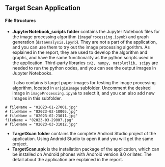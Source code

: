 ## Target Scan Application

#### File Structures

* **JupyterNotebook_scripts folder** contains the Jupyter Notebook files for the image processing algorithm (`imageProcessing.ipynb`) and graph generation (`dataAnalysis.ipynb`). They are not a part of the application, and you can use them to try out the image processing algorithm. As explained in the report, they are used to develop the algorithm and graphs, and have the same functionality as the python scripts used in the application. Third-party libraries `cv2, numpy, matplotlib, scipy` are needed to run the python codes, and you can see the output images in Jupyter Notebooks. 

  It also contains 5 target paper images for testing the image processing algorithm, located in `originImage` subfolder. Uncomment the desired image in `imageProcessing.ipynb` to select it, and you can also add new images in this subfolder. 

```
# fileName = "02023-01-27001.jpg"
# fileName = "02023-02-18005.jpg"
# fileName = "02023-02-23011.jpg"
fileName = "02023-03-29007.jpg"
# fileName = "02023-03-31012.jpg"
```

* **TargetScan folder** contains the complete Android Studio project of the application. Using Android Studio to open it and you will get the same project.
* **TargetScan.apk** is the installation package of the application, which can be installed on Android phones with Android version 8.0 or later. The detail about the application are explained in the report.